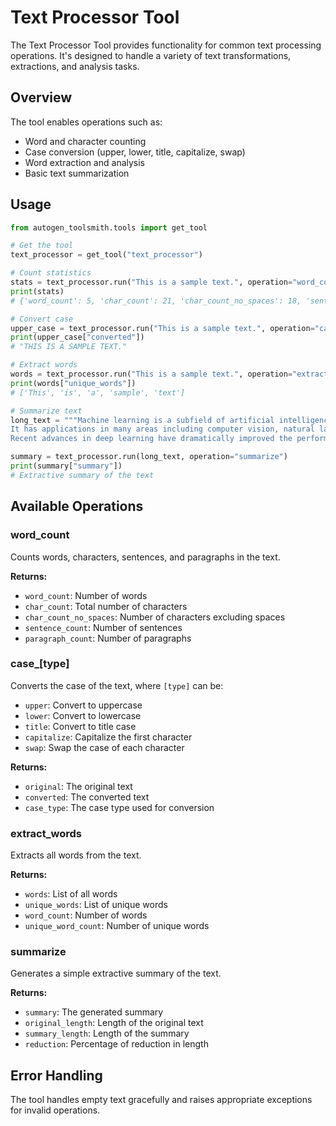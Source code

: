 # Text Processor Tool

The Text Processor Tool provides functionality for common text processing operations. It's designed to handle a variety of text transformations, extractions, and analysis tasks.

## Overview

The tool enables operations such as:
- Word and character counting
- Case conversion (upper, lower, title, capitalize, swap)
- Word extraction and analysis
- Basic text summarization

## Usage

```python
from autogen_toolsmith.tools import get_tool

# Get the tool
text_processor = get_tool("text_processor")

# Count statistics
stats = text_processor.run("This is a sample text.", operation="word_count")
print(stats)
# {'word_count': 5, 'char_count': 21, 'char_count_no_spaces': 18, 'sentence_count': 1, 'paragraph_count': 1}

# Convert case
upper_case = text_processor.run("This is a sample text.", operation="case_upper")
print(upper_case["converted"])
# "THIS IS A SAMPLE TEXT."

# Extract words
words = text_processor.run("This is a sample text.", operation="extract_words")
print(words["unique_words"])
# ['This', 'is', 'a', 'sample', 'text']

# Summarize text
long_text = """Machine learning is a subfield of artificial intelligence that focuses on developing systems that can learn from data. 
It has applications in many areas including computer vision, natural language processing, and recommendation systems. 
Recent advances in deep learning have dramatically improved the performance of machine learning systems."""

summary = text_processor.run(long_text, operation="summarize")
print(summary["summary"])
# Extractive summary of the text
```

## Available Operations

### word_count

Counts words, characters, sentences, and paragraphs in the text.

**Returns:**
- `word_count`: Number of words
- `char_count`: Total number of characters
- `char_count_no_spaces`: Number of characters excluding spaces
- `sentence_count`: Number of sentences
- `paragraph_count`: Number of paragraphs

### case_[type]

Converts the case of the text, where `[type]` can be:
- `upper`: Convert to uppercase
- `lower`: Convert to lowercase
- `title`: Convert to title case
- `capitalize`: Capitalize the first character
- `swap`: Swap the case of each character

**Returns:**
- `original`: The original text
- `converted`: The converted text
- `case_type`: The case type used for conversion

### extract_words

Extracts all words from the text.

**Returns:**
- `words`: List of all words
- `unique_words`: List of unique words
- `word_count`: Number of words
- `unique_word_count`: Number of unique words

### summarize

Generates a simple extractive summary of the text.

**Returns:**
- `summary`: The generated summary
- `original_length`: Length of the original text
- `summary_length`: Length of the summary
- `reduction`: Percentage of reduction in length

## Error Handling

The tool handles empty text gracefully and raises appropriate exceptions for invalid operations. 